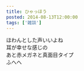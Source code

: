 ```yaml
---
title: ひゃっほう
posted: 2014-08-13T12:00:00
tags: ['雑談']
---
```


ほわんとした声いいよね  
耳が幸せな感じの  
あと赤メガネと真面目タイプ  
ふへへ  

